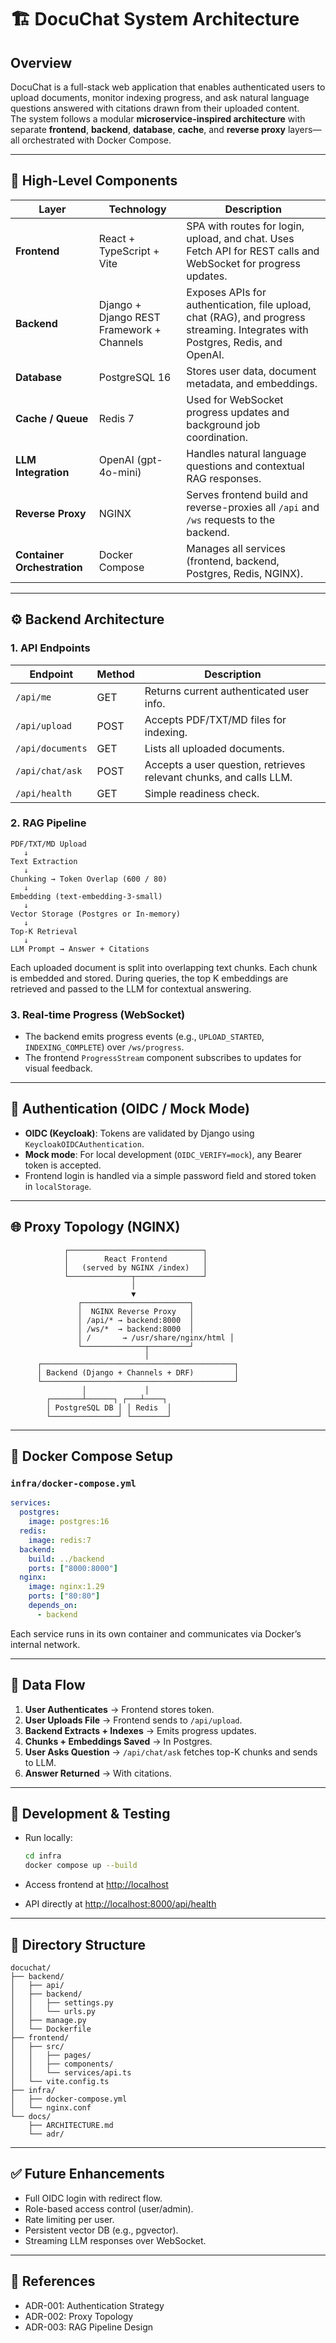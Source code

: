 


# 🏗️ DocuChat System Architecture

## Overview
DocuChat is a full-stack web application that enables authenticated users to upload documents, monitor indexing progress, and ask natural language questions answered with citations drawn from their uploaded content.  
The system follows a modular **microservice-inspired architecture** with separate **frontend**, **backend**, **database**, **cache**, and **reverse proxy** layers—all orchestrated with Docker Compose.

---

## 🧩 High-Level Components

| Layer | Technology | Description |
|-------|-------------|-------------|
| **Frontend** | React + TypeScript + Vite | SPA with routes for login, upload, and chat. Uses Fetch API for REST calls and WebSocket for progress updates. |
| **Backend** | Django + Django REST Framework + Channels | Exposes APIs for authentication, file upload, chat (RAG), and progress streaming. Integrates with Postgres, Redis, and OpenAI. |
| **Database** | PostgreSQL 16 | Stores user data, document metadata, and embeddings. |
| **Cache / Queue** | Redis 7 | Used for WebSocket progress updates and background job coordination. |
| **LLM Integration** | OpenAI (gpt-4o-mini) | Handles natural language questions and contextual RAG responses. |
| **Reverse Proxy** | NGINX | Serves frontend build and reverse-proxies all `/api` and `/ws` requests to the backend. |
| **Container Orchestration** | Docker Compose | Manages all services (frontend, backend, Postgres, Redis, NGINX). |

---

## ⚙️ Backend Architecture

### 1. **API Endpoints**
| Endpoint | Method | Description |
|-----------|---------|-------------|
| `/api/me` | GET | Returns current authenticated user info. |
| `/api/upload` | POST | Accepts PDF/TXT/MD files for indexing. |
| `/api/documents` | GET | Lists all uploaded documents. |
| `/api/chat/ask` | POST | Accepts a user question, retrieves relevant chunks, and calls LLM. |
| `/api/health` | GET | Simple readiness check. |

### 2. **RAG Pipeline**
```text
PDF/TXT/MD Upload
   ↓
Text Extraction
   ↓
Chunking → Token Overlap (600 / 80)
   ↓
Embedding (text-embedding-3-small)
   ↓
Vector Storage (Postgres or In-memory)
   ↓
Top-K Retrieval
   ↓
LLM Prompt → Answer + Citations
````

Each uploaded document is split into overlapping text chunks.
Each chunk is embedded and stored.
During queries, the top K embeddings are retrieved and passed to the LLM for contextual answering.

### 3. **Real-time Progress (WebSocket)**

* The backend emits progress events (e.g., `UPLOAD_STARTED`, `INDEXING_COMPLETE`) over `/ws/progress`.
* The frontend `ProgressStream` component subscribes to updates for visual feedback.

---

## 🔐 Authentication (OIDC / Mock Mode)

* **OIDC (Keycloak)**: Tokens are validated by Django using `KeycloakOIDCAuthentication`.
* **Mock mode**: For local development (`OIDC_VERIFY=mock`), any Bearer token is accepted.
* Frontend login is handled via a simple password field and stored token in `localStorage`.

---

## 🌐 Proxy Topology (NGINX)

```
            ┌──────────────────────────────┐
            │        React Frontend        │
            │   (served by NGINX /index)   │
            └──────────────┬───────────────┘
                           │
                           ▼
               ┌────────────────────────┐
               │  NGINX Reverse Proxy   │
               │ /api/* → backend:8000  │
               │ /ws/*  → backend:8000  │
               │ /       → /usr/share/nginx/html │
               └──────────────┬─────────┘
                              │
      ┌───────────────────────────────────────────┐
      │ Backend (Django + Channels + DRF)         │
      └───────────────────────────────────────────┘
                │             │
        ┌───────┴──────┐ ┌───┴────┐
        │ PostgreSQL DB │ │ Redis  │
        └───────────────┘ └────────┘
```

---

## 🐳 Docker Compose Setup

### `infra/docker-compose.yml`

```yaml
services:
  postgres:
    image: postgres:16
  redis:
    image: redis:7
  backend:
    build: ../backend
    ports: ["8000:8000"]
  nginx:
    image: nginx:1.29
    ports: ["80:80"]
    depends_on:
      - backend
```

Each service runs in its own container and communicates via Docker’s internal network.

---

## 🧠 Data Flow

1. **User Authenticates** → Frontend stores token.
2. **User Uploads File** → Frontend sends to `/api/upload`.
3. **Backend Extracts + Indexes** → Emits progress updates.
4. **Chunks + Embeddings Saved** → In Postgres.
5. **User Asks Question** → `/api/chat/ask` fetches top-K chunks and sends to LLM.
6. **Answer Returned** → With citations.

---

## 🧪 Development & Testing

* Run locally:

  ```bash
  cd infra
  docker compose up --build
  ```
* Access frontend at [http://localhost](http://localhost)
* API directly at [http://localhost:8000/api/health](http://localhost:8000/api/health)

---

## 📂 Directory Structure

```
docuchat/
├── backend/
│   ├── api/
│   ├── backend/
│   │   ├── settings.py
│   │   └── urls.py
│   ├── manage.py
│   └── Dockerfile
├── frontend/
│   ├── src/
│   │   ├── pages/
│   │   ├── components/
│   │   └── services/api.ts
│   └── vite.config.ts
├── infra/
│   ├── docker-compose.yml
│   └── nginx.conf
└── docs/
    ├── ARCHITECTURE.md
    └── adr/
```

---

## ✅ Future Enhancements

* Full OIDC login with redirect flow.
* Role-based access control (user/admin).
* Rate limiting per user.
* Persistent vector DB (e.g., pgvector).
* Streaming LLM responses over WebSocket.

---

## 📜 References

* ADR-001: Authentication Strategy
* ADR-002: Proxy Topology
* ADR-003: RAG Pipeline Design



